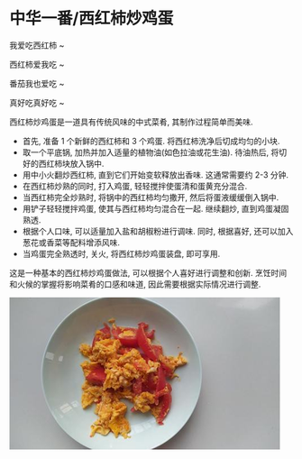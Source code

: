 # 中华一番/西红柿炒鸡蛋

我爱吃西红柿 ~

西红柿爱我吃 ~

番茄我也爱吃 ~

真好吃真好吃 ~

西红柿炒鸡蛋是一道具有传统风味的中式菜肴, 其制作过程简单而美味.

- 首先, 准备 1 个新鲜的西红柿和 3 个鸡蛋. 将西红柿洗净后切成均匀的小块.
- 取一个平底锅, 加热并加入适量的植物油(如色拉油或花生油). 待油热后, 将切好的西红柿块放入锅中.
- 用中小火翻炒西红柿, 直到它们开始变软释放出香味. 这通常需要约 2-3 分钟.
- 在西红柿炒熟的同时, 打入鸡蛋, 轻轻搅拌使蛋清和蛋黄充分混合.
- 当西红柿完全炒熟时, 将锅中的西红柿均匀撒开, 然后将蛋液缓缓倒入锅中.
- 用铲子轻轻搅拌鸡蛋, 使其与西红柿均匀混合在一起. 继续翻炒, 直到鸡蛋凝固熟透.
- 根据个人口味, 可以适量加入盐和胡椒粉进行调味. 同时, 根据喜好, 还可以加入葱花或香菜等配料增添风味.
- 当鸡蛋完全熟透时, 关火, 将西红柿炒鸡蛋装盘, 即可享用.

这是一种基本的西红柿炒鸡蛋做法, 可以根据个人喜好进行调整和创新. 烹饪时间和火候的掌握将影响菜肴的口感和味道, 因此需要根据实际情况进行调整.

![img](../../img/cooking/tomato_scrambled_eggs/tomato_scrambled_eggs.jpg)
